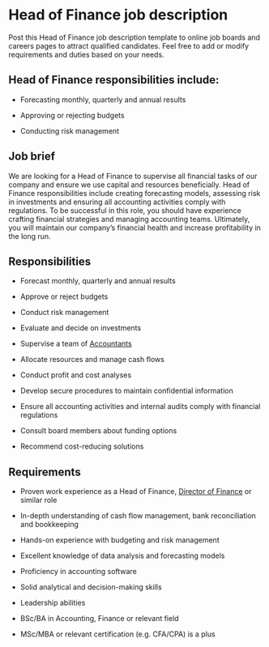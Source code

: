 # Head of Finance job description
Post this Head of Finance job description template to online job boards and careers pages to attract qualified candidates. Feel free to add or modify requirements and duties based on your needs.


## Head of Finance responsibilities include:
* Forecasting monthly, quarterly and annual results

* Approving or rejecting budgets

* Conducting risk management


## Job brief

We are looking for a Head of Finance to supervise all financial tasks of our company and ensure we use capital and resources beneficially.
Head of Finance responsibilities include creating forecasting models, assessing risk in investments and ensuring all accounting activities comply with regulations. To be successful in this role, you should have experience crafting financial strategies and managing accounting teams.
Ultimately, you will maintain our company’s financial health and increase profitability in the long run.


## Responsibilities

* Forecast monthly, quarterly and annual results

* Approve or reject budgets

* Conduct risk management

* Evaluate and decide on investments

* Supervise a team of <a href="https://resources.workable.com/accountant-job-description" target="_blank" rel="noopener">Accountants</a>

* Allocate resources and manage cash flows

* Conduct profit and cost analyses

* Develop secure procedures to maintain confidential information

* Ensure all accounting activities and internal audits comply with financial regulations

* Consult board members about funding options

* Recommend cost-reducing solutions


## Requirements

* Proven work experience as a Head of Finance, <a href="https://resources.workable.com/director-of-finance-job-description" target="_blank" rel="noopener">Director of Finance</a> or similar role

* In-depth understanding of cash flow management, bank reconciliation and bookkeeping

* Hands-on experience with budgeting and risk management

* Excellent knowledge of data analysis and forecasting models

* Proficiency in accounting software

* Solid analytical and decision-making skills

* Leadership abilities

* BSc/BA in Accounting, Finance or relevant field

* MSc/MBA or relevant certification (e.g. CFA/CPA) is a plus

